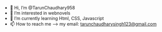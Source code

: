 - 👋 Hi, I’m @TarunChaudhary958
- 👀 I’m interested in webnovels
- 🌱 I’m currently learning Html, CSS, Javascript
- 📫 How to reach me --> my email: tarunchaudharysingh123@gmail.com

<!---
TarunChaudhary958/TarunChaudhary958 is a ✨ special ✨ repository because its `README.md` (this file) appears on your GitHub profile.
You can click the Preview link to take a look at your changes.
--->
